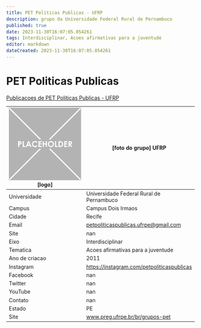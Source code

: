 ```yaml
---
title: PET Politicas Publicas - UFRP
description: grupo da Universidade Federal Rural de Pernambuco
published: true
date: 2023-11-30T16:07:05.054261
tags: Interdisciplinar, Acoes afirmativas para a juventude
editor: markdown
dateCreated: 2023-11-30T16:07:05.054261
---
```


# PET Politicas Publicas

[Publicacoes de PET Politicas Publicas - UFRP](/atividade/176PETPoliticasPublicasUFRP/feed.md)

| ![placeholder.png](/placeholder.png) [logo] | [foto do grupo] UFRP         |
| ------------------------------------------- | ------------------------------------------------- |
| Universidade                                | Universidade Federal Rural de Pernambuco      |
| Campus                                      | Campus Dois Irmaos            |
| Cidade                                      | Recife             |
| Email                                       | petpoliticaspublicas.ufrpe@gmail.com             |
| Site                                        | nan              |
| Eixo                                        | Interdisciplinar              |
| Tematica                                    | Acoes afirmativas para a juventude          |
| Ano de criacao                              | 2011        |
| Instagram                                   | https://instagram.com/petpoliticaspublicas         |
| Facebook                                    | nan          |
| Twitter                                     | nan           |
| YouTube                                     | nan           |
| Contato                                     | nan         |
| Estado                                      |  PE            |
| Site                                        | www.preg.ufrpe.br/br/grupos-pet |
